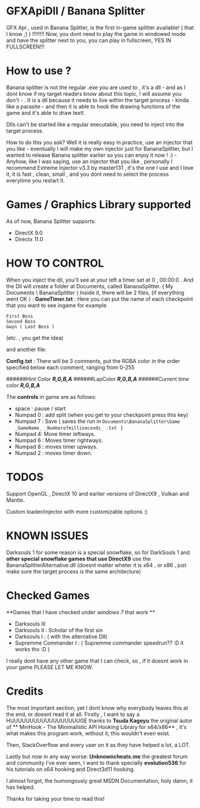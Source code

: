 # GFXApiDll / Banana Splitter
GFX Api , used in Banana Splitter, is the first in-game splitter available! ( that I know ;) ) !!!!!!!!
Now, you dont need to play the game in windowed mode and have the splitter next to you, you can play in fullscreen, YES IN FULLSCREEN!!!
# How to use ?
Banana splitter is not the regular .exe you are used to , it's a dll - and as I dont know if my target readers know about this topic, I will assume you don't - . It is a dll because it needs to live within the target process - kinda like a parasite - and then it is able to hook the drawing functions of the game and it's able to draw text!.

Dlls can't be started like a regular executable, you need to inject into the target process.

How to do this you ask? Well it is really easy in practice, use an injector that you like - eventually I will make my own injector just for BananaSplitter, but I wanted to release Banana splitter earlier so you can enjoy it now ! :) - Anyhow, like I was saying, use an injector that you like , personally I recommend Extreme Injector v3.3 by master131 , it's the one I use and I love it, it is fast , clean, small , and you dont need to select the process everytime you restart it. 

# Games / Graphics Library supported
As of now, Banana Splitter supports:
- DirectX 9.0
- Directx 11.0

# HOW TO CONTROL

When you inject the dll, you'll see at your left a timer set at 0 , 00:00:0 .
And the Dll will create a folder at Documents, called BananaSplitter. ( My Documents \ BananaSplitter )
Inside it, there will be 2 files, (if everything went OK ) :
**GameTimer.txt** : Here you can put the name of each checkpoint that you want to see ingame for example

```
First Boss
Second Boss
Gwyn ( Last Boss )
```


(etc. , you get the idea)

and another file:

**Config.txt** : There will be 3 comments, put the RGBA color in the order specified below each comment, ranging from 0-255

######Hint Color
**_R,G,B,A_**
######LapColor
**_R,G,B,A_**
######Current time color
**_R,G,B,A_**

The **controls** in game are as follows: 
- space : pause / start
- Numpad 0 : add split (when you get to your checkpoint press this key)
- Numpad 7 : Save ( saves the run in `Documents\BananaSplitter\Game _GameName_ _Numberofmilliseconds_ .txt ` )
- Numpad 4:  Move timer leftways.
- Numpad 6 : Moves timer rightways.
- Numpad 8 : moves timer upways.
- Numpad 2 : moves timer down.
# TODOS

Support  OpenGL , DirectX 10 and earlier versions of DirectX9 , Vulkan and Mantle.

Custom loader/injector with more customizable options :)

# KNOWN ISSUES

Darksouls 1 for some reason is a special snowflake, so for DarkSouls 1 and **other special snowflake games that use DirectX9** use the BananaSplitterAlternative.dll (doesnt matter wheter it is x64 , or x86 , just make sure the target process is the same architecture)

# Checked Games

**Games that I have checked under _windows 7_ that work ** 
- Darksouls III
- Darksouls II : Scholar of the first sin
- Darksouls I  : ( with the alternative Dll)
- Supremme Commander I : ( Supremme commander speedrun?? :D it works tho :D )

I really dont have any other game that I can check, so , if it doesnt work in your game PLEASE LET ME KNOW.

# Credits

The most important section, yet I dont know why everybody leaves this at the end, or doesnt read it at all.
Firstly , I want to say a HUUUUUUUUUUUUUUUUUUGE thanks to **Tsuda Kageyu** the original autor of ** MinHook - The Minimalistic API Hooking Library for x64/x86** , it's what makes this program work, without it, this wouldn't even exist.

Then, StackOverflow and every user on it as they have helped a lot, a LOT.

Lastly but now in any way worse: **Unknowncheats.me** the greatest forum and community I've ever seen, I want to thank specially  **evolution536** for his tutorials on x64 hooking and Direct3d11 hooking.

I almost forgot, the humongously great MSDN Documentation, holy damn, it has helped. 


Thanks for taking your time to read this!
